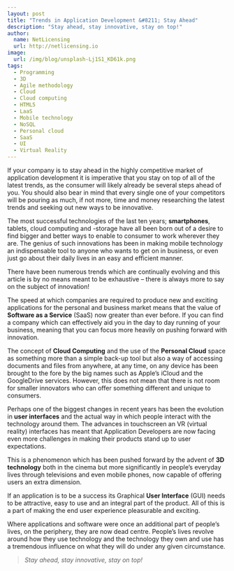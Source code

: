 ```yaml
---
layout: post
title: "Trends in Application Development &#8211; Stay Ahead"
description: "Stay ahead, stay innovative, stay on top!"
author:
  name: NetLicensing
  url: http://netlicensing.io
image:
  url: /img/blog/unsplash-Lj1S1_KD61k.png
tags:
  - Programming
  - 3D
  - Agile methodology
  - Cloud
  - Cloud computing
  - HTML5
  - LaaS
  - Mobile technology
  - NoSQL
  - Personal cloud
  - SaaS
  - UI
  - Virtual Reality
---
```


If your company is to stay ahead in the highly competitive market of application development it is imperative that you stay on top of all of the latest trends, as the consumer will likely already be several steps ahead of you. You should also bear in mind that every single one of your competitors will be pouring as much, if not more, time and money researching the latest trends and seeking out new ways to be innovative.

The most successful technologies of the last ten years; **smartphones**, tablets, cloud computing and -storage have all been born out of a desire to find bigger and better ways to enable to consumer to work wherever they are. The genius of such innovations has been in making mobile technology an indispensable tool to anyone who wants to get on in business, or even just go about their daily lives in an easy and efficient manner.

There have been numerous trends which are continually evolving and this article is by no means meant to be exhaustive – there is always more to say on the subject of innovation!

The speed at which companies are required to produce new and exciting applications for the personal and business market means that the value of **Software as a Service** (SaaS) now greater than ever before. If you can find a company which can effectively aid you in the day to day running of your business, meaning that you can focus more heavily on pushing forward with innovation.

The concept of **Cloud Computing** and the use of the **Personal Cloud** space as something more than a simple back-up tool but also a way of accessing documents and files from anywhere, at any time, on any device has been brought to the fore by the big names such as Apple’s iCloud and the GoogleDrive services. However, this does not mean that there is not room for smaller innovators who can offer something different and unique to consumers.

Perhaps one of the biggest changes in recent years has been the evolution in **user interfaces** and the actual way in which people interact with the technology around them. The advances in touchscreen an VR (virtual reality) interfaces has meant that Application Developers are now facing even more challenges in making their products stand up to user expectations.

This is a phenomenon which has been pushed forward by the advent of **3D technology** both in the cinema but more significantly in people’s everyday lives through televisions and even mobile phones, now capable of offering users an extra dimension.

If an application is to be a success its Graphical **User Interface** (GUI) needs to be attractive, easy to use and an integral part of the product. All of this is a part of making the end user experience pleasurable and exciting.

Where applications and software were once an additional part of people’s lives, on the periphery, they are now dead centre. People’s lives revolve around how they use technology and the technology they own and use has a tremendous influence on what they will do under any given circumstance.

> _Stay ahead, stay innovative, stay on top!_

